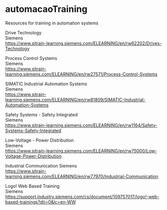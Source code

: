 # automacaoTraining
Resources for training in automation systems

Drive Technology  
Siemens  
https://www.sitrain-learning.siemens.com/ELEARNING/en/rw62202/Drives-Technology 
 
Process Control Systems  
Siemens  
https://www.sitrain-learning.siemens.com/ELEARNING/en/rw27571/Process-Control-Systems  

SIMATIC Industrial Automation Systems  
Siemens  
https://www.sitrain-learning.siemens.com/ELEARNING/en/rw81809/SIMATIC-Industrial-Automation-Systems  

Safety Systems - Safety Integrated  
Siemens  
https://www.sitrain-learning.siemens.com/ELEARNING/en/rw1164/Safety-Systems-Safety-Integrated  

Low-Voltage - Power Distribution  
Siemens  
https://www.sitrain-learning.siemens.com/ELEARNING/en/rw75000/Low-Voltage-Power-Distribution  

Industrial Communication
Siemens  
https://www.sitrain-learning.siemens.com/ELEARNING/en/rw77970/Industrial-Communication

Logo! Web Based Training  
Siemens  
https://support.industry.siemens.com/cs/document/109757017/logo!-web-based-trainings?dti=0&lc=en-WW  

